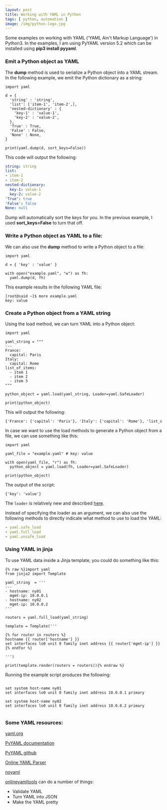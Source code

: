 ```yaml
---
layout: post
title: Working with YAML in Python
tags: [ python, automation ]
image: /img/python-logo.jpg
---
```


Some examples on working with YAML ('YAML Ain't Markup Language') in Python3. In the examples, I am using PyYAML version 5.2 which can be installed using <b>pip3 install pyyaml</b>.

### Emit a Python object as YAML

The <b>dump</b> method is used to serialize a Python object into a YAML stream. In the following example, we emit the Python dictionary as a string:

<pre style="font-size:12px">
import yaml

d = {
  'string' : 'string',
  'list': ['item-1', 'item-2',],  
  'nested-dictionary' : { 
    'key-1' : 'value-1',
    'key-2' : 'value-2',
  },
  'True' : True,
  'False' : False,
  'None' : None,
}

print(yaml.dump(d, sort_keys=False))
</pre>

This code will output the following:

```yaml
string: string
list:
- item-1
- item-2
nested-dictionary:
  key-1: value-1
  key-2: value-2
'True': true
'False': false
None: null
```

Dump will automatically sort the keys for you. In the previous example, I used <b>sort_keys=False</b> to turn that off. 


### Write a Python object as YAML to a file:

We can also use the <b>dump</b> method to write a Python object to a file:

<pre style="font-size:12px">
import yaml

d = { 'key' : 'value' }

with open("example.yaml", "w") as fh:  
  yaml.dump(d, fh)
</pre>

This example results in the following YAML file:

<pre style="font-size:12px">
[root@said ~]$ more example.yaml 
key: value
</pre>


### Create a Python object from a YAML string

Using the load method, we can turn YAML into a Python object:

<pre style="font-size:12px">
import yaml

yaml_string = """
---
France:
  capital: Paris
Italy:
  capital: Rome
list_of_items:
  - item 1
  - item 2
  - item 3  
"""

python_object = yaml.load(yaml_string, Loader=yaml.SafeLoader)

print(python_object)
</pre>

This will output the following:

<pre style="font-size:12px">
{'France': {'capital': 'Paris'}, 'Italy': {'capital': 'Rome'}, 'list_of_items': ['item 1', 'item 2', 'item 3']}
</pre>

In case we want to use the load methods to generate a Python object from a file, we can use something like this:

<pre style="font-size:12px">
import yaml

yaml_file = "example.yaml" # key: value

with open(yaml_file, "r") as fh:
  python_object = yaml.load(fh, Loader=yaml.SafeLoader)

print(python_object)
</pre>

The output of the script:

<pre style="font-size:12px">
{'key': 'value'}
</pre>


The `loader` is relatively new and described <a href="https://github.com/yaml/pyyaml/wiki/PyYAML-yaml.load(input)-Deprecation" target="_blank">here</a>.

Instead of specifying the loader as an argument, we can also use the following methods to directly indicate what method to use to load the YAML:

```yaml
- yaml.safe_load
- yaml.full_load
- yaml.unsafe_load
```


### Using YAML in jinja

To use YAML data inside a Jinja template, you could do something like this:

<pre style="font-size:12px">
{% raw %}import yaml
from jinja2 import Template

yaml_string  = '''
---
- hostname: ny01
  mgmt-ip: 10.0.0.1
- hostname: ny02
  mgmt-ip: 10.0.0.2
'''

routers = yaml.full_load(yaml_string)

template = Template('''

{% for router in routers %}
hostname {{ router['hostname'] }}
set interfaces lo0 unit 0 family inet address {{ router['mgmt-ip'] }} primary
{% endfor %}

''')

print(template.render(routers = routers)){% endraw %}
</pre>

Running the example script produces the following:

<pre style="font-size:12px">

set system host-name ny01
set interfaces lo0 unit 0 family inet address 10.0.0.1 primary

set system host-name ny02
set interfaces lo0 unit 0 family inet address 10.0.0.2 primary

</pre>


### Some YAML resources:

<a href="https://yaml.org/" target="_blank">yaml.org</a>

<a href="https://pyyaml.org/wiki/PyYAMLDocumentation" target="_blank">PyYAML documentation</a>

<a href="https://github.com/yaml/pyyaml" target="_blank">PyYAML github</a>

<a href="http://yaml-online-parser.appspot.com/" target="_blank">Online YAML Parser</a>

<a href="https://noyaml.com/" target="_blank">noyaml</a>

<a href="https://onlineyamltools.com/ " target="_blank">onlineyamltools</a> can do a number of things:
- Validate YAML
- Turn YAML into JSON
- Make the YAML pretty